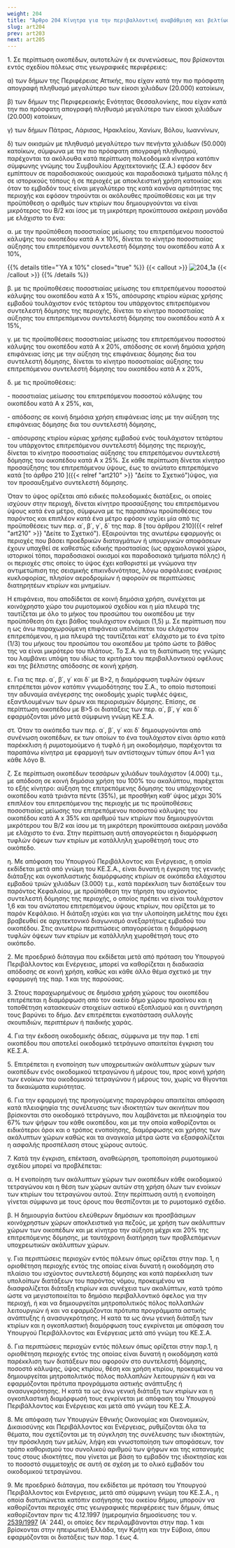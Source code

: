 ```yaml
---
weight: 204
title: "Άρθρο 204 Κίνητρα για την περιβαλλοντική αναβάθμιση και βελτίωση της ποιότητας ζωής σε πυκνοδομημένες και αστικές περιοχές"
slug: art204
prev: art203
next: art205
---
```


1\. Σε περίπτωση οικοπέδων, αυτοτελών ή εκ συνενώσεως, που βρίσκονται εντός σχεδίου πόλεως στις γεωγραφικές περιφέρειες:

α) των δήμων της Περιφέρειας Αττικής, που είχαν κατά την πιο πρόσφατη απογραφή πληθυσμό μεγαλύτερο των είκοσι χιλιάδων (20.000) κατοίκων,

β) των δήμων της Περιφερειακής Ενότητας Θεσσαλονίκης, που είχαν κατά την πιο πρόσφατη απογραφή πληθυσμό μεγαλύτερο των είκοσι χιλιάδων (20.000) κατοίκων,

γ) των δήμων Πάτρας, Λάρισας, Ηρακλείου, Χανίων, Βόλου, Ιωαννίνων,

δ) των οικισμών με πληθυσμό μεγαλύτερο των πενήντα χιλιάδων (50.000) κατοίκων, σύμφωνα με την πιο πρόσφατη απογραφή πληθυσμού, παρέχονται τα ακόλουθα κατά περίπτωση πολεοδομικά κίνητρα κατόπιν σύμφωνης γνώμης του Συμβουλίου Αρχιτεκτονικής (Σ.Α.) εφόσον δεν εμπίπτουν σε παραδοσιακούς οικισμούς και παραδοσιακά τμήματα πόλης ή σε ιστορικούς τόπους ή σε περιοχές με αποκλειστική χρήση κατοικίας και όταν το εμβαδόν τους είναι μεγαλύτερο της κατά κανόνα αρτιότητας της περιοχής και εφόσον τηρούνται οι ακόλουθες προϋποθέσεις και με την προϋπόθεση ο αριθμός των κτιρίων που δημιουργούνται να είναι μικρότερος του Β/2 και ίσος με τη μικρότερη προκύπτουσα ακέραιη μονάδα με ελάχιστο το ένα:

α. με την προϋπόθεση ποσοστιαίας μείωσης του επιτρεπόμενου ποσοστού κάλυψης του οικοπέδου κατά Α x 10%, δίνεται το κίνητρο ποσοστιαίας αύξησης του επιτρεπόμενου συντελεστή δόμησης του οικοπέδου κατά Α x 10%,

{{% details title="ΎΑ x 10%" closed="true" %}}
{{< callout >}}
 ![204_1a](204_1a.svg "Α x 10%")
{{< /callout >}}
{{% /details %}}


β. με τις προϋποθέσεις ποσοστιαίας μείωσης του επιτρεπόμενου ποσοστού κάλυψης του οικοπέδου κατά Α x 15%, απόσυρσης κτιρίου κύριας χρήσης εμβαδού τουλάχιστον ενός τετάρτου του υπάρχοντος επιτρεπόμενου συντελεστή δόμησης της περιοχής, δίνεται το κίνητρο ποσοστιαίας αύξησης του επιτρεπόμενου συντελεστή δόμησης του οικοπέδου κατά Α x 15%,

γ. με τις προϋποθέσεις ποσοστιαίας μείωσης του επιτρεπόμενου ποσοστού κάλυψης του οικοπέδου κατά Α x 20%, απόδοσης σε κοινή δημόσια χρήση επιφάνειας ίσης με την αύξηση της επιφάνειας δόμησης δια του συντελεστή δόμησης, δίνεται το κίνητρο ποσοστιαίας αύξησης του επιτρεπόμενου συντελεστή δόμησης του οικοπέδου κατά Α x 20%,

δ. με τις προϋποθέσεις:

\- ποσοστιαίας μείωσης του επιτρεπόμενου ποσοστού κάλυψης του οικοπέδου κατά Α x 25%, και,

\- απόδοσης σε κοινή δημόσια χρήση επιφάνειας ίσης με την αύξηση της επιφάνειας δόμησης δια του συντελεστή δόμησης,

\- απόσυρσης κτιρίου κύριας χρήσης εμβαδού ενός τουλάχιστον τετάρτου του υπάρχοντος επιτρεπόμενου συντελεστή δόμησης της περιοχής, δίνεται το κίνητρο ποσοστιαίας αύξησης του επιτρεπόμενου συντελεστή δόμησης του οικοπέδου κατά Α x 25%. Σε κάθε περίπτωση δίνεται κίνητρο προσαύξησης του επιτρεπόμενου ύψους, έως το ανώτατο επιτρεπόμενο κατά [το άρθρο 210 ]({{< relref "art210" >}} "Δείτε το Σχετικό")ύψος, για τον προσαυξημένο συντελεστή δόμησης.

Όταν το ύψος ορίζεται από ειδικές πολεοδομικές διατάξεις, οι οποίες ισχύουν στην περιοχή, δίνεται κίνητρο προσαύξησης του επιτρεπόμενου ύψους κατά ένα μέτρο, σύμφωνα με τις παραπάνω προϋποθέσεις του παρόντος και επιπλέον κατά ένα μέτρο εφόσον ισχύει μία από τις προϋποθέσεις των περ. α΄, β΄, γ΄, δ΄ της παρ. 8 [του άρθρου 210]({{< relref "art210" >}} "Δείτε το Σχετικό"). Εξαιρούνται της ανωτέρω εφαρμογής οι περιοχές που βάσει προεδρικών διαταγμάτων ή υπουργικών αποφάσεων έχουν υπαχθεί σε καθεστώς ειδικής προστασίας (ως αρχαιολογικοί χώροι, ιστορικοί τόποι, παραδοσιακοί οικισμοί και παραδοσιακά τμήματα πόλης) ή οι περιοχές στις οποίες το ύψος έχει καθοριστεί με γνώμονα την αντιμετώπιση της σεισμικής επικινδυνότητας, λόγω ασφάλειας εναέριας κυκλοφορίας, πλησίον αεροδρομίων ή αφορούν σε περιπτώσεις διατηρητέων κτιρίων και μνημείων.

Η επιφάνεια, που αποδίδεται σε κοινή δημόσια χρήση, συνέχεται με κοινόχρηστο χώρο του ρυμοτομικού σχεδίου και η μία πλευρά της ταυτίζεται με όλο το μήκος του προσώπου του οικοπέδου με την προϋπόθεση ότι έχει βάθος τουλάχιστον ενάμισι (1,5) μ. Σε περίπτωση που η ως άνω παραχωρούμενη επιφάνεια υπολείπεται του ελάχιστου επιτρεπόμενου, η μια πλευρά της ταυτίζεται κατ\` ελάχιστο με το ένα τρίτο (1/3) του μήκους του προσώπου του οικοπέδου με τρόπο ώστε το βάθος της να είναι μικρότερο του πλάτους. Το Σ.Α. για τη διατύπωση της γνώμης του λαμβάνει υπόψη του ιδίως τα κριτήρια του περιβαλλοντικού οφέλους και της βέλτιστης απόδοσης σε κοινή χρήση.

ε. Για τις περ. α΄, β΄, γ΄ και δ΄ με Β&gt;2, η διαμόρφωση τυφλών όψεων επιτρέπεται μόνον κατόπιν γνωμοδότησης του Σ.Α., το οποίο πιστοποιεί την αδυναμία ανέγερσης της οικοδομής χωρίς τυφλές όψεις, εξαντλουμένων των όρων και περιορισμών δόμησης. Επίσης, σε περίπτωση οικοπέδου με Β&gt;5 οι διατάξεις των περ. α΄, β΄, γ΄ και δ\` εφαρμόζονται μόνο μετά σύμφωνη γνώμη ΚΕ.Σ.Α.

στ. Όταν τα οικόπεδα των περ. α΄, β΄, γ΄ και δ΄ δημιουργούνται από συνένωση οικοπέδων, εκ των οποίων το ένα τουλάχιστον είναι άρτιο κατά παρέκκλιση ή ρυμοτομούμενο ή τυφλό ή μη οικοδομήσιμο, παρέχονται τα παραπάνω κίνητρα με εφαρμογή των αντίστοιχων τύπων όπου Α=1 για κάθε λόγο Β.

ζ. Σε περίπτωση οικοπέδων τεσσάρων χιλιάδων τουλάχιστον (4.000) τ.μ., με απόδοση σε κοινή δημόσια χρήση του 100% του ακαλύπτου, παρέχεται το εξής κίνητρο: αύξηση της επιτρεπόμενης δόμησης του υπάρχοντος οικοπέδου κατά τριάντα πέντε (35%), με προσθήκη καθ’ ύψος μέχρι 30% επιπλέον του επιτρεπόμενου της περιοχής με τις προϋποθέσεις ποσοστιαίας μείωσης του επιτρεπόμενου ποσοστού κάλυψης του οικοπέδου κατά Α x 35% και αριθμού των κτιρίων που δημιουργούνται μικρότερου του Β/2 και ίσου με τη μικρότερη προκύπτουσα ακέραιη μονάδα με ελάχιστο το ένα. Στην περίπτωση αυτή απαγορεύεται η διαμόρφωση τυφλών όψεων των κτιρίων με κατάλληλη χωροθέτησή τους στο οικόπεδο.

η. Με απόφαση του Υπουργού Περιβάλλοντος και Ενέργειας, η οποία εκδίδεται μετά από γνώμη του ΚΕ.Σ.Α., είναι δυνατή η έγκριση της γενικής διάταξης και ογκοπλαστικής διαμόρφωσης κτιρίων σε οικόπεδα ελάχιστου εμβαδού τριών χιλιάδων (3.000) τ.μ., κατά παρέκκλιση των διατάξεων του παρόντος Κεφαλαίου, με προϋπόθεση την τήρηση του ισχύοντος συντελεστή δόμησης της περιοχής, ο οποίος πρέπει να είναι τουλάχιστον 1,6 και του ανώτατου επιτρεπόμενου ύψους κτιρίων, που ορίζεται με το παρόν Κεφάλαιο. Η διάταξη ισχύει και για την υλοποίηση μελέτης που έχει βραβευθεί σε αρχιτεκτονικό διαγωνισμό ανεξαρτήτως εμβαδού του οικοπέδου. Στις ανωτέρω περιπτώσεις απαγορεύεται η διαμόρφωση τυφλών όψεων των κτιρίων με κατάλληλη χωροθέτησή τους στο οικόπεδο.

2\. Με προεδρικό διάταγμα που εκδίδεται μετά από πρόταση του Υπουργού Περιβάλλοντος και Ενέργειας, μπορεί να καθορίζεται η διαδικασία απόδοσης σε κοινή χρήση, καθώς και κάθε άλλο θέμα σχετικό με την εφαρμογή της παρ. 1 και της παρούσας.

3\. Στους παραχωρημένους σε δημόσια χρήση χώρους του οικοπέδου επιτρέπεται η διαμόρφωση από τον οικείο δήμο χώρου πρασίνου και η τοποθέτηση κατασκευών στοιχείων αστικού εξοπλισμού και η συντήρηση τους βαρύνει το δήμο. Δεν επιτρέπεται εγκατάσταση συλλογής σκουπιδιών, περιπτέρων ή παιδικής χαράς.

4\. Για την έκδοση οικοδομικής άδειας, σύμφωνα με την παρ. 1 επί οικοπέδου που αποτελεί οικοδομικό τετράγωνο απαιτείται έγκριση του ΚΕ.Σ.Α.

5\. Επιτρέπεται η ενοποίηση των υποχρεωτικών ακάλυπτων χώρων των οικοπέδων ενός οικοδομικού τετραγώνου ή μέρους του, προς κοινή χρήση των ενοίκων του οικοδομικού τετραγώνου ή μέρους του, χωρίς να θίγονται τα δικαιώματα κυριότητας.

6\. Για την εφαρμογή της προηγούμενης παραγράφου απαιτείται απόφαση κατά πλειοψηφία της συνέλευσης των ιδιοκτητών των ακινήτων που βρίσκονται στο οικοδομικό τετράγωνο, που λαμβάνεται με πλειοψηφία του 67% των ψήφων του κάθε οικοπέδου, και με την οποία καθορίζονται οι ειδικότεροι όροι και ο τρόπος ενοποίησης, διαμόρφωσης και χρήσης των ακάλυπτων χώρων καθώς και τα αναγκαία μέτρα ώστε να εξασφαλίζεται η ασφαλής προσπέλαση στους χώρους αυτούς.

7\. Κατά την έγκριση, επέκταση, αναθεώρηση, τροποποίηση ρυμοτομικού σχεδίου μπορεί να προβλέπεται:

α. Η ενοποίηση των ακάλυπτων χώρων των οικοπέδων κάθε οικοδομικού τετραγώνου και η θέση των χώρων αυτών στη χρήση όλων των ενοίκων των κτιρίων του τετραγώνου αυτού. Στην περίπτωση αυτή η ενοποίηση γίνεται σύμφωνα με τους όρους που θεσπίζονται με το ρυμοτομικό σχέδιο.

β. Η δημιουργία δικτύου ελεύθερων δημόσιων και προσβάσιμων κοινόχρηστων χώρων αποκλειστικά για πεζούς, με χρήση των ακάλυπτων χώρων των οικοπέδων και με κίνητρο την αύξηση μέχρι και 20% της επιτρεπόμενης δόμησης, με ταυτόχρονη διατήρηση των προβλεπόμενων υποχρεωτικών ακάλυπτων χώρων.

γ. Για περιπτώσεις περιοχών εντός πόλεων όπως ορίζεται στην παρ. 1, η οριοθέτηση περιοχής εντός της οποίας είναι δυνατή η οικοδόμηση στο πλαίσιο του ισχύοντος συντελεστή δόμησης και κατά παρέκκλιση των υπολοίπων διατάξεων του παρόντος νόμου, προκειμένου να διασφαλίζεται διάταξη κτιρίων και συνέχεια των ακαλύπτων, κατά τρόπο ώστε να μεγιστοποιείται το δημόσιο περιβαλλοντικό όφελος για την περιοχή, ή και να δημιουργείται μητροπολιτικός πόλος πολλαπλών λειτουργιών ή και να εφαρμόζονται πρότυπα προγράμματα αστικής ανάπτυξης ή ανασυγκρότησης. Η κατά τα ως άνω γενική διάταξη των κτιρίων και η ογκοπλαστική διαμόρφωση τους εγκρίνεται με απόφαση του Υπουργού Περιβάλλοντος και Ενέργειας μετά από γνώμη του ΚΕ.Σ.Α.

δ. Για περιπτώσεις περιοχών εντός πόλεων όπως ορίζεται στην παρ.1, η οριοθέτηση περιοχής εντός της οποίας είναι δυνατή η οικοδόμηση κατά παρέκκλιση των διατάξεων που αφορούν στο συντελεστή δόμησης, ποσοστό κάλυψης, ύψος κτιρίου, θέση και χρήση κτιρίου, προκειμένου να δημιουργείται μητροπολιτικός πόλος πολλαπλών λειτουργιών ή και να εφαρμόζονται πρότυπα προγράμματα αστικής ανάπτυξης ή ανασυγκρότησης. Η κατά τα ως άνω γενική διάταξη των κτιρίων και η ογκοπλαστική διαμόρφωσή τους εγκρίνεται με απόφαση του Υπουργού Περιβάλλοντος και Ενέργειας και μετά από γνώμη του ΚΕ.Σ.Α.

8\. Με απόφαση των Υπουργών Εθνικής Οικονομίας και Οικονομικών, Δικαιοσύνης και Περιβάλλοντος και Ενέργειας, ρυθμίζονται όλα τα θέματα, που σχετίζονται με τη σύγκληση της συνέλευσης των ιδιοκτητών, την πρόσκληση των μελών, λήψη και γνωστοποίηση των αποφάσεων, τον τρόπο καθορισμού του συνολικού αριθμού των ψήφων και της κατανομής τους στους ιδιοκτήτες, που γίνεται με βάση το εμβαδόν της ιδιοκτησίας και το ποσοστό συμμετοχής σε αυτή σε σχέση με το ολικό εμβαδόν του οικοδομικού τετραγώνου.

9\. Με προεδρικό διάταγμα, που εκδίδεται με πρόταση του Υπουργού Περιβάλλοντος και Ενέργειας, μετά από σύμφωνη γνώμη του ΚΕ.Σ.Α., η οποία διατυπώνεται κατόπιν εισήγησης του οικείου δήμου, μπορούν να καθορίζονται περιοχές στις γεωγραφικές περιφέρειες των δήμων, όπως καθορίζονταν πριν τις 4.12.1997 (ημερομηνία δημοσίευσης του ν. [2539/1997](javascript:open_links('567659,185294')) (Α\` 244), οι οποίες δεν περιλαμβάνονται στην παρ. 1 και βρίσκονται στην ηπειρωτική Ελλάδα, την Κρήτη και την Εύβοια, όπου εφαρμόζονται οι διατάξεις των παρ. 1 έως 4.


